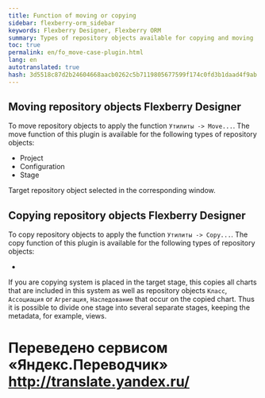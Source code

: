 ```yaml
--- 
title: Function of moving or copying 
sidebar: flexberry-orm_sidebar 
keywords: Flexberry Designer, Flexberry ORM 
summary: Types of repository objects available for copying and moving 
toc: true 
permalink: en/fo_move-case-plugin.html 
lang: en 
autotranslated: true 
hash: 3d5518c87d2b24604668aacb0262c5b7119805677599f174c0fd3b1daad4f9ab 
--- 
```


## Moving repository objects Flexberry Designer 

To move repository objects to apply the function `Утилиты -> Move...`. The move function of this plugin is available for the following types of repository objects: 

* Project 
* Configuration 
* Stage 

Target repository object selected in the corresponding window. 

## Copying repository objects Flexberry Designer 

To copy repository objects to apply the function `Утилиты -> Copy...`. The copy function of this plugin is available for the following types of repository objects: 

* 

If you are copying system is placed in the target stage, this copies all charts that are included in this system as well as repository objects `Класс`, `Ассоциация` or `Агрегация`, `Наследование` that occur on the copied chart. Thus it is possible to divide one stage into several separate stages, keeping the metadata, for example, views. 



 # Переведено сервисом «Яндекс.Переводчик» http://translate.yandex.ru/